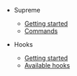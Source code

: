 - Supreme

  - [Getting started](supreme.md)
  - [Commands](/supreme/commands.md)

- Hooks

  - [Getting started](hooks.md)
  - [Available hooks](/hooks/available-hooks.md)

